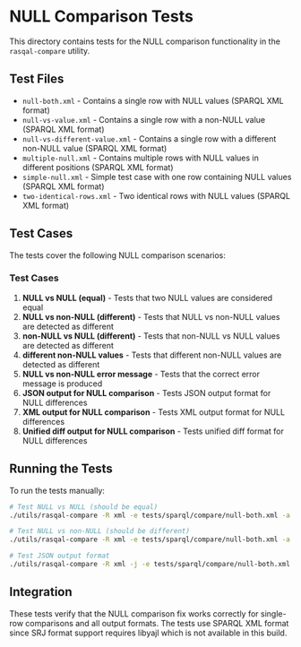 # NULL Comparison Tests

This directory contains tests for the NULL comparison functionality
in the `rasqal-compare` utility.

## Test Files

* `null-both.xml` - Contains a single row with NULL values (SPARQL
  XML format)
* `null-vs-value.xml` - Contains a single row with a non-NULL value
  (SPARQL XML format)
* `null-vs-different-value.xml` - Contains a single row with a
  different non-NULL value (SPARQL XML format)
* `multiple-null.xml` - Contains multiple rows with NULL values in
  different positions (SPARQL XML format)
* `simple-null.xml` - Simple test case with one row containing NULL
  values (SPARQL XML format)
* `two-identical-rows.xml` - Two identical rows with NULL values
  (SPARQL XML format)

## Test Cases

The tests cover the following NULL comparison scenarios:

### Test Cases

1. **NULL vs NULL (equal)** - Tests that two NULL values are
   considered equal
2. **NULL vs non-NULL (different)** - Tests that NULL vs non-NULL
   values are detected as different
3. **non-NULL vs NULL (different)** - Tests that non-NULL vs NULL
   values are detected as different
4. **different non-NULL values** - Tests that different non-NULL
   values are detected as different
5. **NULL vs non-NULL error message** - Tests that the correct error
   message is produced
6. **JSON output for NULL comparison** - Tests JSON output format for
   NULL differences
7. **XML output for NULL comparison** - Tests XML output format for
   NULL differences
8. **Unified diff output for NULL comparison** - Tests unified diff
   format for NULL differences

## Running the Tests

To run the tests manually:

```bash
# Test NULL vs NULL (should be equal)
./utils/rasqal-compare -R xml -e tests/sparql/compare/null-both.xml -a tests/sparql/compare/null-both.xml

# Test NULL vs non-NULL (should be different)
./utils/rasqal-compare -R xml -e tests/sparql/compare/null-both.xml -a tests/sparql/compare/null-vs-value.xml

# Test JSON output format
./utils/rasqal-compare -R xml -j -e tests/sparql/compare/null-both.xml -a tests/sparql/compare/null-vs-value.xml
```

## Integration

These tests verify that the NULL comparison fix works correctly for
single-row comparisons and all output formats. The tests use SPARQL
XML format since SRJ format support requires libyajl which is not
available in this build.
